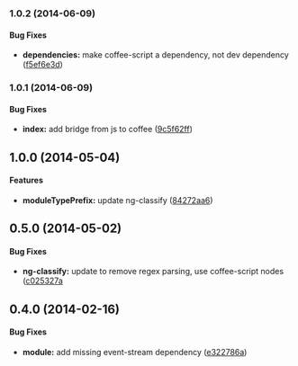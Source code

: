 <a name="1.0.2"></a>
### 1.0.2  (2014-06-09)


#### Bug Fixes

* **dependencies:** make coffee-script a dependency, not dev dependency ([f5ef6e3d](https://github.com/CaryLandholt/gulp-ng-classify/commit/f5ef6e3ddd2ac15ce9bf8ab4c011950e02d02d24))


<a name="1.0.1"></a>
### 1.0.1  (2014-06-09)


#### Bug Fixes

* **index:** add bridge from js to coffee ([9c5f62ff](https://github.com/CaryLandholt/gulp-ng-classify/commit/9c5f62fff77b2f062a805b425378875f87d689c1))


<a name="1.0.0"></a>
## 1.0.0  (2014-05-04)


#### Features

* **moduleTypePrefix:** update ng-classify ([84272aa6](https://github.com/CaryLandholt/gulp-ng-classify/commit/84272aa6ae6de84f2cab26f0278e9b447494e5fe))


<a name="0.5.0"></a>
## 0.5.0  (2014-05-02)


#### Bug Fixes

* **ng-classify:** update to remove regex parsing, use coffee-script nodes ([c025327a](https://github.com/CaryLandholt/gulp-ng-classify/commit/c025327a167b8e70640a9d38a0f5d6c168542227)


<a name="0.4.0"></a>
## 0.4.0  (2014-02-16)


#### Bug Fixes

* **module:** add missing event-stream dependency ([e322786a](https://github.com/CaryLandholt/gulp-ng-classify/commit/e322786a11c86e89c4a1397e2dc505fc980ef4de))